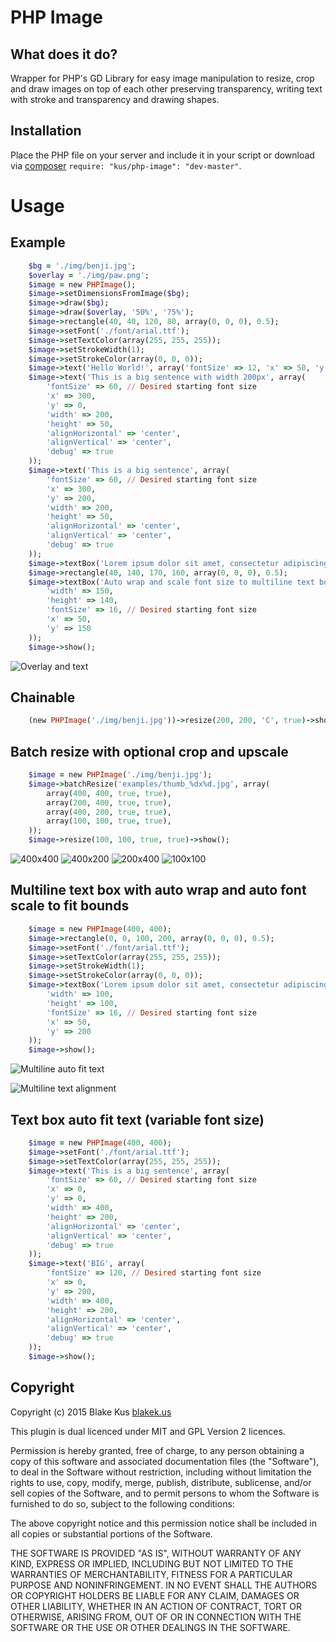# PHP Image

## What does it do?

Wrapper for PHP's GD Library for easy image manipulation to resize, crop and draw images on top of each other preserving transparency, writing text with stroke and transparency and drawing shapes.

## Installation

Place the PHP file on your server and include it in your script or download via [composer](https://getcomposer.org/) `require: "kus/php-image": "dev-master"`.

# Usage

## Example

```ruby
	$bg = './img/benji.jpg';
	$overlay = './img/paw.png';
	$image = new PHPImage();
	$image->setDimensionsFromImage($bg);
	$image->draw($bg);
	$image->draw($overlay, '50%', '75%');
	$image->rectangle(40, 40, 120, 80, array(0, 0, 0), 0.5);
	$image->setFont('./font/arial.ttf');
	$image->setTextColor(array(255, 255, 255));
	$image->setStrokeWidth(1);
	$image->setStrokeColor(array(0, 0, 0));
	$image->text('Hello World!', array('fontSize' => 12, 'x' => 50, 'y' => 50));
	$image->text('This is a big sentence with width 200px', array(
		'fontSize' => 60, // Desired starting font size
		'x' => 300,
		'y' => 0,
		'width' => 200,
		'height' => 50,
		'alignHorizontal' => 'center',
		'alignVertical' => 'center',
		'debug' => true
	));
	$image->text('This is a big sentence', array(
		'fontSize' => 60, // Desired starting font size
		'x' => 300,
		'y' => 200,
		'width' => 200,
		'height' => 50,
		'alignHorizontal' => 'center',
		'alignVertical' => 'center',
		'debug' => true
	));
	$image->textBox('Lorem ipsum dolor sit amet, consectetur adipiscing elit.', array('width' => 100, 'fontSize' => 8, 'x' => 50, 'y' => 70));
	$image->rectangle(40, 140, 170, 160, array(0, 0, 0), 0.5);
	$image->textBox('Auto wrap and scale font size to multiline text box width and height bounds. Vestibulum venenatis risus scelerisque enim faucibus, ac pretium massa condimentum. Curabitur faucibus mi at convallis viverra. Integer nec finibus ligula, id hendrerit felis.', array(
		'width' => 150,
		'height' => 140,
		'fontSize' => 16, // Desired starting font size
		'x' => 50,
		'y' => 150
	));
	$image->show();
```

![Overlay and text](https://raw.github.com/kus/php-image/master/test/examples/overlay.jpg "Overlay and text")

## Chainable

```ruby
	(new PHPImage('./img/benji.jpg'))->resize(200, 200, 'C', true)->show();
```

## Batch resize with optional crop and upscale

```ruby
	$image = new PHPImage('./img/benji.jpg');
	$image->batchResize('examples/thumb_%dx%d.jpg', array(
		array(400, 400, true, true),
		array(200, 400, true, true),
		array(400, 200, true, true),
		array(100, 100, true, true),
	));
	$image->resize(100, 100, true, true)->show();
```

![400x400](https://raw.github.com/kus/php-image/master/test/examples/thumb_400x400.jpg "400x400")
![400x200](https://raw.github.com/kus/php-image/master/test/examples/thumb_400x200.jpg "400x200")
![200x400](https://raw.github.com/kus/php-image/master/test/examples/thumb_200x400.jpg "200x400")
![100x100](https://raw.github.com/kus/php-image/master/test/examples/thumb_100x100.jpg "100x100")

## Multiline text box with auto wrap and auto font scale to fit bounds

```ruby
	$image = new PHPImage(400, 400);
	$image->rectangle(0, 0, 100, 200, array(0, 0, 0), 0.5);
	$image->setFont('./font/arial.ttf');
	$image->setTextColor(array(255, 255, 255));
	$image->setStrokeWidth(1);
	$image->setStrokeColor(array(0, 0, 0));
	$image->textBox('Lorem ipsum dolor sit amet, consectetur adipiscing elit. Etiam molestie tortor quam, at congue nibh imperdiet dapibus.', array(
		'width' => 100,
		'height' => 100,
		'fontSize' => 16, // Desired starting font size
		'x' => 50,
		'y' => 200
	));
	$image->show();
```

![Multiline auto fit text](https://raw.github.com/kus/php-image/master/test/examples/text.jpg "Multiline auto fit text")

![Multiline text alignment](https://raw.github.com/kus/php-image/master/test/examples/center.jpg "Multiline text alignment")

## Text box auto fit text (variable font size)

```ruby
	$image = new PHPImage(400, 400);
    $image->setFont('./font/arial.ttf');
    $image->setTextColor(array(255, 255, 255));
    $image->text('This is a big sentence', array(
		'fontSize' => 60, // Desired starting font size
		'x' => 0,
		'y' => 0,
		'width' => 400,
		'height' => 200,
		'alignHorizontal' => 'center',
		'alignVertical' => 'center',
		'debug' => true
	));
	$image->text('BIG', array(
		'fontSize' => 120, // Desired starting font size
		'x' => 0,
		'y' => 200,
		'width' => 400,
		'height' => 200,
		'alignHorizontal' => 'center',
		'alignVertical' => 'center',
		'debug' => true
	));
    $image->show();
```

## Copyright

Copyright (c) 2015 Blake Kus [blakek.us](http://blakek.us)

This plugin is dual licenced under MIT and GPL Version 2 licences. 

Permission is hereby granted, free of charge, to any person obtaining a copy of
this software and associated documentation files (the "Software"), to deal in
the Software without restriction, including without limitation the rights to
use, copy, modify, merge, publish, distribute, sublicense, and/or sell copies
of the Software, and to permit persons to whom the Software is furnished to do
so, subject to the following conditions:

The above copyright notice and this permission notice shall be included in all
copies or substantial portions of the Software.

THE SOFTWARE IS PROVIDED "AS IS", WITHOUT WARRANTY OF ANY KIND, EXPRESS OR
IMPLIED, INCLUDING BUT NOT LIMITED TO THE WARRANTIES OF MERCHANTABILITY,
FITNESS FOR A PARTICULAR PURPOSE AND NONINFRINGEMENT. IN NO EVENT SHALL THE
AUTHORS OR COPYRIGHT HOLDERS BE LIABLE FOR ANY CLAIM, DAMAGES OR OTHER
LIABILITY, WHETHER IN AN ACTION OF CONTRACT, TORT OR OTHERWISE, ARISING FROM,
OUT OF OR IN CONNECTION WITH THE SOFTWARE OR THE USE OR OTHER DEALINGS IN THE
SOFTWARE.